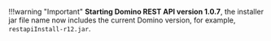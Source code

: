 <!-- prettier-ignore -->
!!!warning "Important"
      **Starting Domino REST API version 1.0.7**, the installer jar file name now includes the current Domino version, for example, `restapiInstall-r12.jar`.